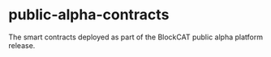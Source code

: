 # public-alpha-contracts
The smart contracts deployed as part of the BlockCAT public alpha platform release.
